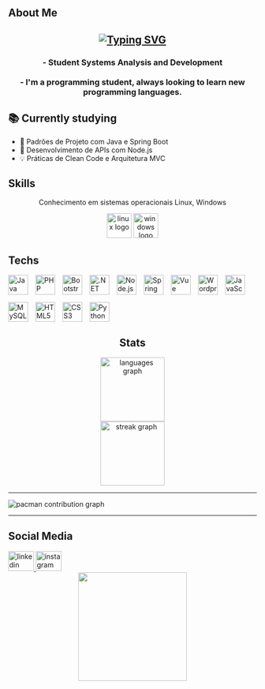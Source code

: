 <h2 align="left">About Me</h2>

<h2 align="center">
  <a href="https://git.io/typing-svg">
    <img src="https://readme-typing-svg.herokuapp.com?font=Fira+Code&duration=3000&pause=100&width=435&lines=Hello++World!;My+name+is+Carlos+Eduardo." alt="Typing SVG" />
  </a>
</h2>

<h3 align="center">
  - Student Systems Analysis and Development<br><br>
  - I'm a programming student, always looking to learn new programming languages.
</h3>

<h2 align="left">📚 Currently studying</h2>

<ul>
  <li>📘 Padrões de Projeto com Java e Spring Boot</li>
  <li>🔧 Desenvolvimento de APIs com Node.js</li>
  <li>💡 Práticas de Clean Code e Arquitetura MVC</li>
</ul>

<h2 align="left">Skills</h2>

<p align="center">Conhecimento em sistemas operacionais Linux, Windows</p>

<div align="center">
  <img src="https://skillicons.dev/icons?i=linux" height="50" alt="linux logo" />
  <img src="https://skillicons.dev/icons?i=windows" height="50" alt="windows logo" />
</div>


<h2 align="left">Techs</h2>

<div style="display: flex; flex-wrap: wrap; gap: 15px; align-items: center;">
  <a href="https://www.java.com/pt-BR/" target="_blank">
    <img src="https://skillicons.dev/icons?i=java" height="40" alt="Java logo" />
  </a>
  
   <a href="https://www.php.net/" target="_blank">
    <img src="https://skillicons.dev/icons?i=php" height="40" alt="PHP logo" />
     
  <a href="https://getbootstrap.com/" target="_blank">
    <img src="https://skillicons.dev/icons?i=bootstrap" height="40" alt="Bootstrap logo" />
  </a>
  <a href="https://dotnet.microsoft.com/" target="_blank">
    <img src="https://skillicons.dev/icons?i=dotnet" height="40" alt=".NET logo" />
  </a>
  <a href="https://nodejs.org/" target="_blank">
    <img src="https://skillicons.dev/icons?i=nodejs" height="40" alt="Node.js logo" />
  </a>
  <a href="https://spring.io/" target="_blank">
    <img src="https://skillicons.dev/icons?i=spring" height="40" alt="Spring logo" />
  </a>
  <a href="https://vuejs.org/" target="_blank">
    <img src="https://skillicons.dev/icons?i=vue" height="40" alt="Vue logo" />
  </a>
   <a href="https://wordpress.org/" target="_blank">
    <img src="https://skillicons.dev/icons?i=wordpress" height="40" alt="Wordpress logo" />
  </a>
  <a href="https://developer.mozilla.org/pt-BR/docs/Web/JavaScript" target="_blank">
    <img src="https://skillicons.dev/icons?i=js" height="40" alt="JavaScript logo" />
  </a>
  <a href="https://www.mysql.com/" target="_blank">
    <img src="https://skillicons.dev/icons?i=mysql" height="40" alt="MySQL logo" />
  </a>
  <a href="https://developer.mozilla.org/pt-BR/docs/Web/HTML" target="_blank">
    <img src="https://skillicons.dev/icons?i=html" height="40" alt="HTML5 logo" />
  </a>
  <a href="https://developer.mozilla.org/pt-BR/docs/Web/CSS" target="_blank">
    <img src="https://skillicons.dev/icons?i=css" height="40" alt="CSS3 logo" />
  </a>
  <a href="https://www.python.org/" target="_blank">
    <img src="https://skillicons.dev/icons?i=py" height="40" alt="Python logo" />
  </a>
</div>

<h2 align="center">Stats</h2>
<div align="center">
  <img src="https://github-readme-stats.vercel.app/api/top-langs?username=EduardoLeao-system&locale=en&hide_title=false&layout=compact&card_width=320&langs_count=5&theme=dracula&hide_border=false&order=2" height="130" alt="languages graph" />
</div>
<div align="center">
  <img src="https://streak-stats.demolab.com?user=eduardoleao-system&locale=pt-br&mode=weekly&theme=dark&hide_border=false&border_radius=5&date_format=M%20j%5B,%20Y%5D&order=3" height="130" alt="streak graph" />
</div>

---
<picture>
  <source media="(prefers-color-scheme: dark)" srcset="https://raw.githubusercontent.com/EduardoLeao-system/EduardoLeao-system/output/pacman-contribution-graph-dark.svg">
  <source media="(prefers-color-scheme: light)" srcset="https://raw.githubusercontent.com/EduardoLeao-system/EduardoLeao-system/output/pacman-contribution-graph.svg">
  <img alt="pacman contribution graph" src="https://raw.githubusercontent.com/EduardoLeao-system/EduardoLeao-system/output/pacman-contribution-graph.svg">
</picture>

---




<h2 align="left">Social Media</h2>

<div align="left">
  <a href="https://www.linkedin.com/in/carlos-eduardoleao-9b9a00237/" target="_blank">
    <img src="https://raw.githubusercontent.com/maurodesouza/profile-readme-generator/master/src/assets/icons/social/linkedin/default.svg" width="52" height="40" alt="linkedin logo" />
  </a>
  <a href="https://www.instagram.com/eduleao1/" target="_blank">
    <img src="https://raw.githubusercontent.com/maurodesouza/profile-readme-generator/master/src/assets/icons/social/instagram/default.svg" width="52" height="40" alt="instagram logo" />
  </a>
</div>

<div align="center">
  <img height="220" src="https://64.media.tumblr.com/3ebef054c877d03c507aa8c40149908b/6ea0a0e867ebf441-0d/s1280x1920/515b1f92b9830672a913d4f32c3f233b08bf3643.gif" />
</div>
